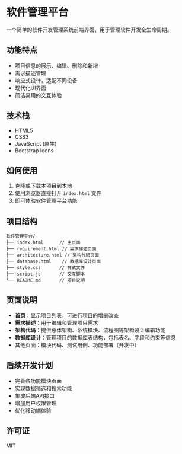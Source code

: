 # 软件管理平台

一个简单的软件开发管理系统前端界面，用于管理软件开发全生命周期。

## 功能特点

- 项目信息的展示、编辑、删除和新增
- 需求描述管理
- 响应式设计，适配不同设备
- 现代化UI界面
- 简洁易用的交互体验

## 技术栈

- HTML5
- CSS3
- JavaScript (原生)
- Bootstrap Icons

## 如何使用

1. 克隆或下载本项目到本地
2. 使用浏览器直接打开 `index.html` 文件
3. 即可体验软件管理平台功能

## 项目结构

```
软件管理平台/
├── index.html      // 主页面
├── requirement.html // 需求描述页面
├── architecture.html // 架构代码页面
├── database.html    // 数据库设计页面
├── style.css       // 样式文件
├── script.js       // 交互脚本
└── README.md       // 项目说明
```

## 页面说明

- **首页**：显示项目列表，可进行项目的增删改查
- **需求描述**：用于编辑和管理项目需求
- **架构代码**：提供总体架构、系统模块、流程图等架构设计编辑功能
- **数据库设计**：管理项目的数据库表结构，包括表名、字段和约束等信息
- 其他页面：模块代码、测试用例、功能部署（开发中）

## 后续开发计划

- 完善各功能模块页面
- 实现数据筛选和搜索功能
- 集成后端API接口
- 增加用户权限管理
- 优化移动端体验

## 许可证

MIT 